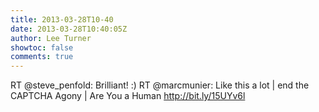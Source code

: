 ```yaml
---
title: 2013-03-28T10-40
date: 2013-03-28T10:40:05Z
author: Lee Turner
showtoc: false
comments: true
---
```


RT @steve_penfold: Brilliant! :) RT @marcmunier: Like this a lot | end the CAPTCHA Agony | Are You a Human http://bit.ly/15UYv6l

